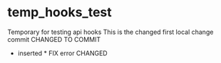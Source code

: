 # temp_hooks_test
Temporary for testing api hooks
This is the changed first local change commit
CHANGED TO COMMIT
* inserted *
FIX error
CHANGED
